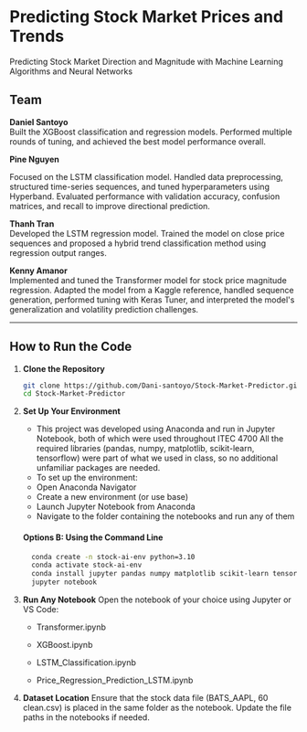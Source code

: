 # Predicting Stock Market Prices and Trends
Predicting Stock Market Direction and Magnitude with Machine Learning Algorithms and Neural Networks

## Team

**Daniel Santoyo**  
Built the XGBoost classification and regression models. Performed multiple rounds of tuning, and achieved the best model performance overall.

**Pine Nguyen**

Focused on the LSTM classification model. Handled data preprocessing, structured time-series sequences, and tuned hyperparameters using Hyperband. Evaluated performance with validation accuracy, confusion matrices, and recall to improve directional prediction.


**Thanh Tran**  
Developed the LSTM regression model. Trained the model on close price sequences and proposed a hybrid trend classification method using regression output ranges.

**Kenny Amanor**  
Implemented and tuned the Transformer model for stock price magnitude regression. Adapted the model from a Kaggle reference, handled sequence generation, performed tuning with Keras Tuner, and interpreted the model's generalization and volatility prediction challenges.

---

## How to Run the Code
1. **Clone the Repository** 
   ```bash
   git clone https://github.com/Dani-santoyo/Stock-Market-Predictor.git
   cd Stock-Market-Predictor
   
2. **Set Up Your Environment**
   - This project was developed using Anaconda and run in Jupyter Notebook, both of which were used throughout ITEC 4700
     All the required libraries (pandas, numpy, matplotlib, scikit-learn, tensorflow) were part of what we used in class, so no additional unfamiliar packages are needed.
   - To set up the environment:
   - Open Anaconda Navigator
   -  Create a new environment (or use base)
   -  Launch Jupyter Notebook from Anaconda
   -  Navigate to the folder containing the notebooks and run any of them
    #### Options B: Using the Command Line
    ````bash
      conda create -n stock-ai-env python=3.10
      conda activate stock-ai-env
      conda install jupyter pandas numpy matplotlib scikit-learn tensorflow xgboost
      jupyter notebook
    
3. **Run Any Notebook**
  Open the notebook of your choice using Jupyter or VS Code:

    - Transformer.ipynb

   -  XGBoost.ipynb

    - LSTM_Classification.ipynb

    - Price_Regression_Prediction_LSTM.ipynb
  
 4. **Dataset Location**
  Ensure that the stock data file (BATS_AAPL, 60 clean.csv) is placed in the same folder as the notebook.
  Update the file paths in the notebooks if needed.
